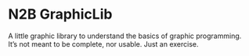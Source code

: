 # N2B GraphicLib
A little graphic library to understand the basics of graphic programming. <br>
It’s not meant to be complete, nor usable. Just an exercise.
